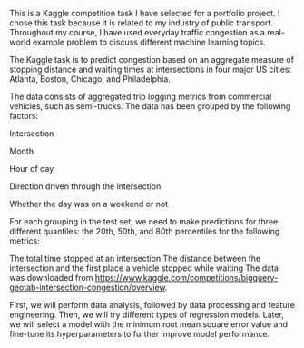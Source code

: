 This is a Kaggle competition task I have selected for a portfolio project. I chose this task because it is related to my industry of public transport. Throughout my course, I have used everyday traffic congestion as a real-world example problem to discuss different machine learning topics.

The Kaggle task is to predict congestion based on an aggregate measure of stopping distance and waiting times at intersections in four major US cities: Atlanta, Boston, Chicago, and Philadelphia.

The data consists of aggregated trip logging metrics from commercial vehicles, such as semi-trucks. The data has been grouped by the following factors:

Intersection

Month

Hour of day

Direction driven through the intersection

Whether the day was on a weekend or not

For each grouping in the test set, we need to make predictions for three different quantiles: the 20th, 50th, and 80th percentiles for the following metrics:

The total time stopped at an intersection
The distance between the intersection and the first place a vehicle stopped while waiting
The data was downloaded from https://www.kaggle.com/competitions/bigquery-geotab-intersection-congestion/overview.

First, we will perform data analysis, followed by data processing and feature engineering. Then, we will try different types of regression models. Later, we will select a model with the minimum root mean square error value and fine-tune its hyperparameters to further improve model performance.
